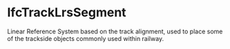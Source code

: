 IfcTrackLrsSegment
==================
Linear Reference System based on the track alignment, used to place some of
the trackside objects commonly used within railway.


